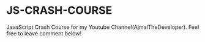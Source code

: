 # JS-CRASH-COURSE
JavaScript Crash Course for my Youtube Channel(AjmalTheDeveloper).
Feel free to leave comment below!
